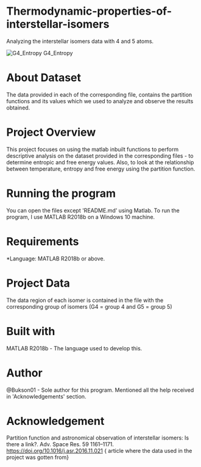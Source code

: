 # Thermodynamic-properties-of-interstellar-isomers
Analyzing the interstellar isomers data with 4 and 5 atoms.


![G4_Entropy](https://github.com/Bukson01/thermodynamic-properties-of-interstellar-isomers/assets/81016410/50320dc0-d0dd-44e3-9a08-57b21808b6d0) G4_Entropy

# About Dataset
The data provided in each of the corresponding file, contains the partition functions and its values which we used to analyze and observe the results obtained.

# Project Overview
This project focuses on using the matlab inbuilt functions to perform descriptive analysis on the dataset provided in the corresponding files - to determine entropic and free energy values. Also, to look at the relationship between temperature, entropy and free energy using the partition function.

# Running the program
You can open the files except 'README.md' using Matlab. To run the program, I use MATLAB R2018b on a Windows 10 machine.

# Requirements 
*Language: MATLAB R2018b or above.

# Project Data 
The data region of each isomer is contained in the file with the corresponding group of isomers (G4 = group 4 and G5 = group 5)

# Built with
MATLAB R2018b  - The language used to develop this. 

# Author
@Bukson01 - Sole author for this program. Mentioned all the help received in 'Acknowledgements' section.

# Acknowledgement
Partition function and astronomical observation of interstellar isomers: Is there a link?. Adv. Space Res.
59 1161–1171. https://doi.org/10.1016/j.asr.2016.11.021 { article where the data used in the project was gotten from}


